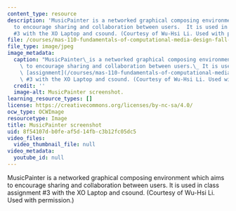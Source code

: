 ```yaml
---
content_type: resource
description: 'MusicPainter is a networked graphical composing environment which aims
  to encourage sharing and collaboration between users.  It is used in class assignment
  #3 with the XO Laptop and csound. (Courtesy of Wu-Hsi Li. Used with permission.)'
file: /courses/mas-110-fundamentals-of-computational-media-design-fall-2008/8f54107db0feaf5d14fbc3b12fc05dc5_mas-110f08.jpg
file_type: image/jpeg
image_metadata:
  caption: "MusicPainter\_is a networked graphical composing environment which aims\
    \ to encourage sharing and collaboration between users.\_ It is used in class\
    \ [assignment](/courses/mas-110-fundamentals-of-computational-media-design-fall-2008/pages/assignments/_index)\
    \ #3 with the XO Laptop and csound. (Courtesy of Wu-Hsi Li. Used with permission.)"
  credit: ''
  image-alt: MusicPainter screenshot.
learning_resource_types: []
license: https://creativecommons.org/licenses/by-nc-sa/4.0/
ocw_type: OCWImage
resourcetype: Image
title: MusicPainter screenshot
uid: 8f54107d-b0fe-af5d-14fb-c3b12fc05dc5
video_files:
  video_thumbnail_file: null
video_metadata:
  youtube_id: null
---
```

MusicPainter is a networked graphical composing environment which aims to encourage sharing and collaboration between users.  It is used in class assignment #3 with the XO Laptop and csound. (Courtesy of Wu-Hsi Li. Used with permission.)